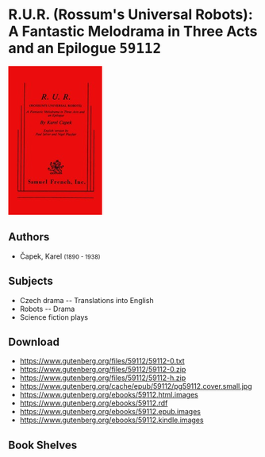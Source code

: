 # R.U.R. (Rossum's Universal Robots): A Fantastic Melodrama in Three Acts and an Epilogue <kbd>59112</kbd>

![](./cover.medium.jpg "")

## Authors


 - Čapek, Karel <small>(1890 - 1938)</small>

## Subjects


 - Czech drama -- Translations into English
 - Robots -- Drama
 - Science fiction plays

## Download


 - https://www.gutenberg.org/files/59112/59112-0.txt
 - https://www.gutenberg.org/files/59112/59112-0.zip
 - https://www.gutenberg.org/files/59112/59112-h.zip
 - https://www.gutenberg.org/cache/epub/59112/pg59112.cover.small.jpg
 - https://www.gutenberg.org/ebooks/59112.html.images
 - https://www.gutenberg.org/ebooks/59112.rdf
 - https://www.gutenberg.org/ebooks/59112.epub.images
 - https://www.gutenberg.org/ebooks/59112.kindle.images

## Book Shelves


